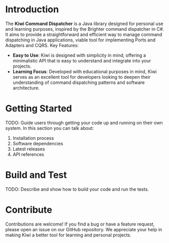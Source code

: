 # Introduction
The **Kiwi Command Dispatcher** is a Java library designed for personal use and learning purposes, inspired by the Brighter
 command dispatcher in C#. It aims to provide a straightforward and efficient way to manage command dispatching in Java
 applications, viable tool for implementing Ports and Adapters and CQRS.
Key Features:
- **Easy to Use**: Kiwi is designed with simplicity in mind, offering a minimalistic API that is easy to understand and
 integrate into your projects.
- **Learning Focus**: Developed with educational purposes in mind, Kiwi serves as an excellent tool for developers looking to
 deepen their understanding of command dispatching patterns and software architecture.

# Getting Started
TODO: Guide users through getting your code up and running on their own system. In this section you can talk about:
1.	Installation process
2.	Software dependencies
3.	Latest releases
4.	API references

# Build and Test
TODO: Describe and show how to build your code and run the tests. 

# Contribute
Contributions are welcome! If you find a bug or have a feature request, please open an issue on our GitHub repository. We
 appreciate your help in making Kiwi a better tool for learning and personal projects.

